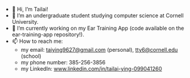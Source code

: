 - 👋 Hi, I’m Tailai!
- 👀 I’m an undergraduate student studying computer science at Cornell University.
- 🌱 I’m currently working on my Ear Training App (code available on the ear-training-app repository!).
- 📫 How to reach me:
  - my email: taiying9627@gmail.com (personal), tty6@cornell.edu (school)
  - my phone number: 385-256-3856
  - my LinkedIn: www.linkedin.com/in/tailai-ying-099041260

<!---
tailaiying32/tailaiying32 is a ✨ special ✨ repository because its `README.md` (this file) appears on your GitHub profile.
You can click the Preview link to take a look at your changes.
--->
